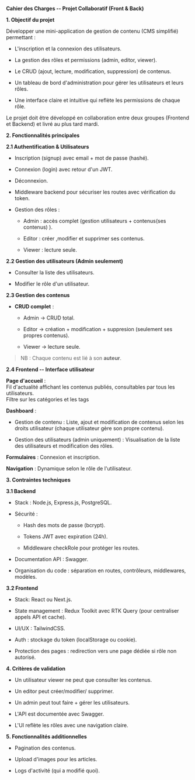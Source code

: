 **Cahier des Charges -- Projet Collaboratif (Front & Back)**

**1. Objectif du projet**

Développer une mini-application de gestion de contenu (CMS simplifié) permettant :

-   L'inscription et la connexion des utilisateurs.

-   La gestion des rôles et permissions (admin, editor, viewer).

-   Le CRUD (ajout, lecture, modification, suppression) de contenus.

-   Un tableau de bord d'administration pour gérer les utilisateurs et leurs rôles.

-   Une interface claire et intuitive qui reflète les permissions de chaque rôle.

Le projet doit être développé en collaboration entre deux groupes (Frontend et Backend) et livré au plus tard mardi.

**2. Fonctionnalités principales**

**2.1 Authentification & Utilisateurs**

-   Inscription (signup) avec email + mot de passe (hashé).

-   Connexion (login) avec retour d'un JWT.

-   Déconnexion.

-   Middleware backend pour sécuriser les routes avec vérification du token.

-   Gestion des rôles :

    -   Admin : accès complet (gestion utilisateurs + contenus(ses contenus) ).

    -   Editor : créer ,modifier et supprimer ses contenus.

    -   Viewer : lecture seule.

**2.2 Gestion des utilisateurs (Admin seulement)**

-   Consulter la liste des utilisateurs.

-   Modifier le rôle d'un utilisateur.

**2.3 Gestion des contenus**

-   **CRUD complet** :

    -   Admin → CRUD total.

    -   Editor → création + modification + suppresion (seulement ses propres contenus).

    -   Viewer → lecture seule.

> NB : Chaque contenu est lié à son **auteur**.

**2.4 Frontend -- Interface utilisateur**

**Page d'accueil** :\
Fil d'actualité affichant les contenus publiés, consultables par tous les utilisateurs.\
Filtre sur les catégories et les tags

**Dashboard** :

-   Gestion de contenu : Liste, ajout et modification de contenus selon les droits utilisateur (chaque utilisateur gère son propre contenu).

-   Gestion des utilisateurs (admin uniquement) : Visualisation de la liste des utilisateurs et modification des rôles.

**Formulaires** : Connexion et inscription.

**Navigation** : Dynamique selon le rôle de l'utilisateur.

**3. Contraintes techniques**

**3.1 Backend**

-   Stack : Node.js, Express.js, PostgreSQL.

-   Sécurité :

    -   Hash des mots de passe (bcrypt).

    -   Tokens JWT avec expiration (24h).

    -   Middleware checkRole pour protéger les routes.

-   Documentation API : Swagger.

-   Organisation du code : séparation en routes, contrôleurs, middlewares, modèles.

**3.2 Frontend**

-   Stack: React ou Next.js.

-   State management : Redux Toolkit avec RTK Query (pour centraliser appels API et cache).

-   UI/UX : TailwindCSS.

-   Auth : stockage du token (localStorage ou cookie).

-   Protection des pages : redirection vers une page dédiée si rôle non autorisé.

**4. Critères de validation**

-   Un utilisateur viewer ne peut que consulter les contenus.

-   Un editor peut créer/modifier/ supprimer.

-   Un admin peut tout faire + gérer les utilisateurs.

-   L'API est documentée avec Swagger.

-   L'UI reflète les rôles avec une navigation claire.

**5. Fonctionnalités additionnelles**

-   Pagination des contenus.

-   Upload d'images pour les articles.

-   Logs d'activité (qui a modifié quoi).
